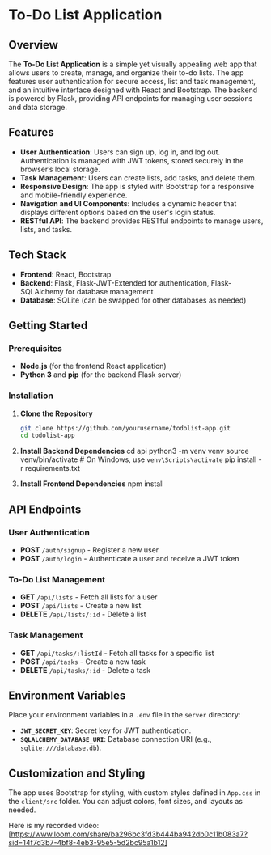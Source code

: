 # To-Do List Application

## Overview

The **To-Do List Application** is a simple yet visually appealing web app that allows users to create, manage, and organize their to-do lists. The app features user authentication for secure access, list and task management, and an intuitive interface designed with React and Bootstrap. The backend is powered by Flask, providing API endpoints for managing user sessions and data storage.

## Features

- **User Authentication**: Users can sign up, log in, and log out. Authentication is managed with JWT tokens, stored securely in the browser’s local storage.
- **Task Management**: Users can create lists, add tasks, and delete them.
- **Responsive Design**: The app is styled with Bootstrap for a responsive and mobile-friendly experience.
- **Navigation and UI Components**: Includes a dynamic header that displays different options based on the user's login status.
- **RESTful API**: The backend provides RESTful endpoints to manage users, lists, and tasks.

## Tech Stack

- **Frontend**: React, Bootstrap
- **Backend**: Flask, Flask-JWT-Extended for authentication, Flask-SQLAlchemy for database management
- **Database**: SQLite (can be swapped for other databases as needed)

## Getting Started

### Prerequisites

- **Node.js** (for the frontend React application)
- **Python 3** and **pip** (for the backend Flask server)

### Installation

1. **Clone the Repository**
   ```bash
   git clone https://github.com/yourusername/todolist-app.git
   cd todolist-app
   ```
2. **Install Backend Dependencies**
   cd api
   python3 -m venv venv
   source venv/bin/activate # On Windows, use `venv\Scripts\activate`
   pip install -r requirements.txt

3. **Install Frontend Dependencies**
   npm install

## API Endpoints

### User Authentication

- **POST** `/auth/signup` - Register a new user
- **POST** `/auth/login` - Authenticate a user and receive a JWT token

### To-Do List Management

- **GET** `/api/lists` - Fetch all lists for a user
- **POST** `/api/lists` - Create a new list
- **DELETE** `/api/lists/:id` - Delete a list

### Task Management

- **GET** `/api/tasks/:listId` - Fetch all tasks for a specific list
- **POST** `/api/tasks` - Create a new task
- **DELETE** `/api/tasks/:id` - Delete a task

## Environment Variables

Place your environment variables in a `.env` file in the `server` directory:

- **`JWT_SECRET_KEY`**: Secret key for JWT authentication.
- **`SQLALCHEMY_DATABASE_URI`**: Database connection URI (e.g., `sqlite:///database.db`).

## Customization and Styling

The app uses Bootstrap for styling, with custom styles defined in `App.css` in the `client/src` folder. You can adjust colors, font sizes, and layouts as needed.

Here is my recorded video: [https://www.loom.com/share/ba296bc3fd3b444ba942db0c11b083a7?sid=14f7d3b7-4bf8-4eb3-95e5-5d2bc95a1b12]

